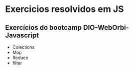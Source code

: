 # Exercicios resolvidos em JS
## Exercícios do bootcamp DIO-WebOrbi-Javascript

- Colections
- Map
- Reduce
- filter
